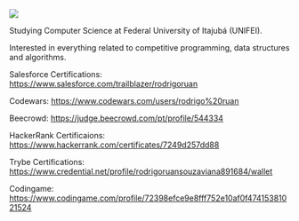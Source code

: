 <img src="https://www.codewars.com/users/rodrigo%20ruan/badges/large" href="https://www.codewars.com/users/rodrigo%20ruan" target="_blank" />

Studying Computer Science at Federal University of Itajubá (UNIFEI).

Interested in everything related to competitive programming, data structures and algorithms.

Salesforce Certifications: https://www.salesforce.com/trailblazer/rodrigoruan

Codewars: https://www.codewars.com/users/rodrigo%20ruan

Beecrowd: https://judge.beecrowd.com/pt/profile/544334

HackerRank Certificaions: https://www.hackerrank.com/certificates/7249d257dd88

Trybe Certifications: https://www.credential.net/profile/rodrigoruansouzaviana891684/wallet

Codingame: https://www.codingame.com/profile/72398efce9e8fff752e10af0f47415381021524

